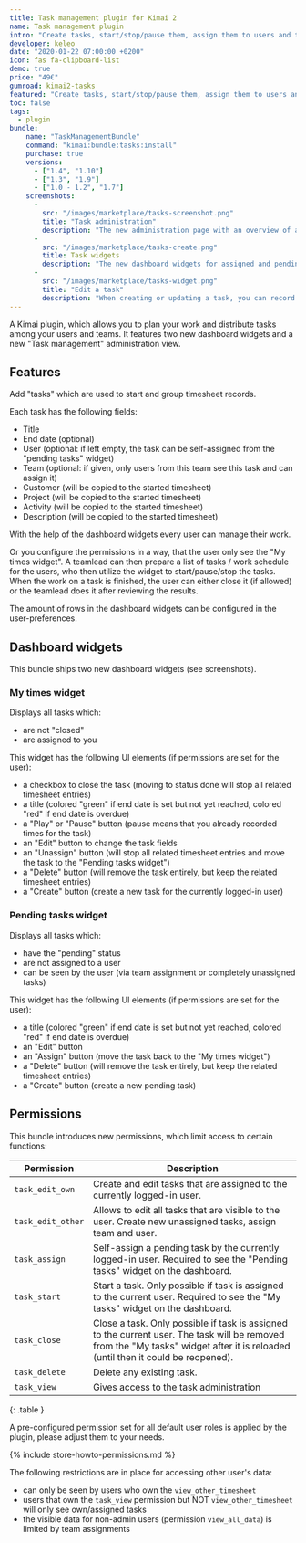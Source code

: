 ```yaml
---
title: Task management plugin for Kimai 2
name: Task management plugin
intro: "Create tasks, start/stop/pause them, assign them to users and teams and record times - a todo-list management plugin for Kimai 2 that adds two new dashboard widgets"
developer: keleo
date: "2020-01-22 07:00:00 +0200"
icon: fas fa-clipboard-list
demo: true 
price: "49€"
gumroad: kimai2-tasks
featured: "Create tasks, start/stop/pause them, assign them to users and teams - a todo-list management plugin that is connected to your time-tracker and adds two new dashboard widgets" 
toc: false
tags:
  - plugin
bundle:
    name: "TaskManagementBundle"
    command: "kimai:bundle:tasks:install"
    purchase: true
    versions: 
      - ["1.4", "1.10"]
      - ["1.3", "1.9"]
      - ["1.0 - 1.2", "1.7"]
    screenshots:
      - 
        src: "/images/marketplace/tasks-screenshot.png"
        title: "Task administration"
        description: "The new administration page with an overview of all tasks with tracked times, status and assignments"
      - 
        src: "/images/marketplace/tasks-create.png"
        title: Task widgets
        description: "The new dashboard widgets for assigned and pending tasks"
      - 
        src: "/images/marketplace/tasks-widget.png"
        title: "Edit a task"
        description: "When creating or updating a task, you can record these fields"
---
```


A Kimai plugin, which allows you to plan your work and distribute tasks among your users and teams.
It features two new dashboard widgets and a new "Task management" administration view.

## Features

Add "tasks" which are used to start and group timesheet records.

Each task has the following fields:
  - Title
  - End date (optional)
  - User (optional: if left empty, the task can be self-assigned from the "pending tasks" widget)
  - Team (optional: if given, only users from this team see this task and can assign it)
  - Customer (will be copied to the started timesheet)
  - Project (will be copied to the started timesheet)
  - Activity (will be copied to the started timesheet)
  - Description (will be copied to the started timesheet)
  
With the help of the dashboard widgets every user can manage their work. 

Or you configure the permissions in a way, that the user only see the "My times widget". 
A teamlead can then prepare a list of tasks / work schedule for the users, who then utilize the widget to start/pause/stop the tasks. 
When the work on a task is finished, the user can either close it (if allowed) or the teamlead does it after reviewing the results.  

The amount of rows in the dashboard widgets can be configured in the user-preferences. 

## Dashboard widgets

This bundle ships two new dashboard widgets (see screenshots).

### My times widget

Displays all tasks which:
  - are not "closed"
  - are assigned to you

This widget has the following UI elements (if permissions are set for the user):
  - a checkbox to close the task (moving to status done will stop all related timesheet entries)
  - a title (colored "green" if end date is set but not yet reached, colored "red" if end date is overdue)
  - a "Play" or "Pause" button (pause means that you already recorded times for the task) 
  - an "Edit" button to change the task fields
  - an "Unassign" button (will stop all related timesheet entries and move the task to the "Pending tasks widget")
  - a "Delete" button (will remove the task entirely, but keep the related timesheet entries)
  - a "Create" button (create a new task for the currently logged-in user)      

### Pending tasks widget

Displays all tasks which:
  - have the "pending" status
  - are not assigned to a user
  - can be seen by the user (via team assignment or completely unassigned tasks)
 
This widget has the following UI elements (if permissions are set for the user):
  - a title (colored "green" if end date is set but not yet reached, colored "red" if end date is overdue)
  - an "Edit" button
  - an "Assign" button (move the task back to the "My times widget")
  - a "Delete" button (will remove the task entirely, but keep the related timesheet entries)
  - a "Create" button (create a new pending task)   

## Permissions

This bundle introduces new permissions, which limit access to certain functions:

| Permission        | Description |
|---                |--- |
| `task_edit_own`   | Create and edit tasks that are assigned to the currently logged-in user. |
| `task_edit_other` | Allows to edit all tasks that are visible to the user. Create new unassigned tasks, assign team and user. |
| `task_assign`     | Self-assign a pending task by the currently logged-in user. Required to see the "Pending tasks" widget on the dashboard. |
| `task_start`      | Start a task. Only possible if task is assigned to the current user. Required to see the "My tasks" widget on the dashboard. |
| `task_close`      | Close a task. Only possible if task is assigned to the current user. The task will be removed from the "My tasks" widget after it is reloaded (until then it could be reopened). |
| `task_delete`     | Delete any existing task. |
| `task_view`       | Gives access to the task administration |
{: .table }

A pre-configured permission set for all default user roles is applied by the plugin, please adjust them to your needs.
 
{% include store-howto-permissions.md %}


The following restrictions are in place for accessing other user's data:
 - can only be seen by users who own the `view_other_timesheet` 
 - users that own the `task_view` permission but NOT `view_other_timesheet` will only see own/assigned tasks
 - the visible data for non-admin users (permission `view_all_data`) is limited by team assignments 
